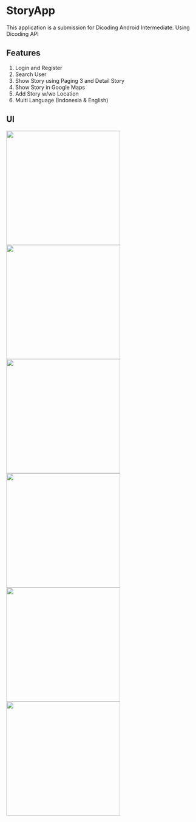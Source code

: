 # StoryApp
This application is a submission for Dicoding Android Intermediate. Using Dicoding API

## Features
1. Login and Register
2. Search User
3. Show Story using Paging 3 and Detail Story
4. Show Story in Google Maps
5. Add Story w/wo Location
6. Multi Language (Indonesia & English)

## UI

<img src="https://github.com/ernestwidjaja/StoryApp/assets/47309223/91060bc8-1324-4247-b3da-9bf80e238474" width="300"/>
<img src="https://github.com/ernestwidjaja/StoryApp/assets/47309223/ee8c6d9c-38b5-4238-b32f-683fb6490848" width="300"/>
<img src="https://github.com/ernestwidjaja/StoryApp/assets/47309223/6b8908e4-eb6e-4668-83dc-b871dd40a79b" width="300"/>
<img src="https://github.com/ernestwidjaja/StoryApp/assets/47309223/d38689f5-f0ac-473d-bfb6-6160e1596fd4" width="300"/>
<img src="https://github.com/ernestwidjaja/StoryApp/assets/47309223/0d28681a-1e76-40d5-92e8-4eebd3b62d44" width="300"/>
<img src="https://github.com/ernestwidjaja/StoryApp/assets/47309223/10036d6e-9ab3-443c-a1ee-71d1a819b298" width="300"/>
